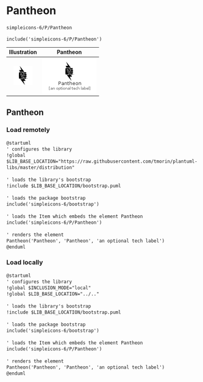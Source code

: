 # Pantheon


```text
simpleicons-6/P/Pantheon
```

```text
include('simpleicons-6/P/Pantheon')
```



| Illustration | Pantheon |
| :---: | :---: |
| ![illustration for Illustration](../../simpleicons-6/P/Pantheon.png) | ![illustration for Pantheon](../../simpleicons-6/P/Pantheon.Local.png) |




## Pantheon

### Load remotely
```plantuml
@startuml
' configures the library
!global $LIB_BASE_LOCATION="https://raw.githubusercontent.com/tmorin/plantuml-libs/master/distribution"

' loads the library's bootstrap
!include $LIB_BASE_LOCATION/bootstrap.puml

' loads the package bootstrap
include('simpleicons-6/bootstrap')

' loads the Item which embeds the element Pantheon
include('simpleicons-6/P/Pantheon')

' renders the element
Pantheon('Pantheon', 'Pantheon', 'an optional tech label')
@enduml
```

### Load locally
```plantuml
@startuml
' configures the library
!global $INCLUSION_MODE="local"
!global $LIB_BASE_LOCATION="../.."

' loads the library's bootstrap
!include $LIB_BASE_LOCATION/bootstrap.puml

' loads the package bootstrap
include('simpleicons-6/bootstrap')

' loads the Item which embeds the element Pantheon
include('simpleicons-6/P/Pantheon')

' renders the element
Pantheon('Pantheon', 'Pantheon', 'an optional tech label')
@enduml
```

